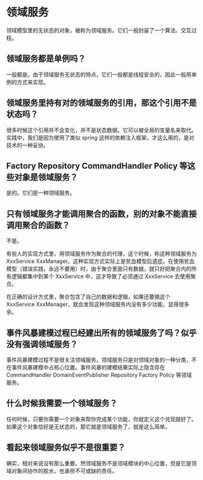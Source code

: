 # 领域服务

领域模型里的无状态的对象，被称为领域服务。它们一般封装了一个算法、交互过程。

## 领域服务都是单例吗？

一般都是。由于领域服务无状态的特点，它们一般都是线程安全的，因此一般用单例的方式来实现。

## 领域服务里持有对的领域服务的引用，那这个引用不是状态吗？

很多时候这个引用并不会变化，并不是状态数据。它可以被全局的变量名来取代。实践中，我们是因为使用了类似 spring 这样的依赖注入框架，才这么用的，是对技术的一种妥协。

## Factory Repository CommandHandler Policy 等这些对象是领域服务？

是的。它们是一种领域服务。

## 只有领域服务才能调用聚合的函数，别的对象不能直接调用聚合的函数？

不是。

有些人的实现方式里，用领域服务作为聚合的代理，这个时候，称这种领域服务为 XxxService XxxManager。这种实现方式实际上是贫血模型后遗症。在使用贫血模型（错误实践，永远不要用）时，由于聚合里面只有数据，就只好把聚合内的所有逻辑都集中到某个 XxxService 中，这才导致了必须通过 XxxService 去使用聚合。

在正确的设计方式里，聚合包含了自己的数据和逻辑，如果还要搞这个 XxxService XxxManager，就会发现这种领域服务内没有多少功能，显得很多余。

## 事件风暴建模过程已经建出所有的领域服务了吗？似乎没有强调领域服务？

事件风暴建模过程不是很关注领域服务。领域服务只是对领域对象的一种分类，不在事件风暴建模中占核心位置。事件风暴的建模结果实际上隐含存在 CommandHandler DomainEventPublisher Repository Factory Policy 等领域服务。

## 什么时候我需要一个领域服务？

任何时候，只要你需要一个对象来帮你完成某个功能，你就定义这个兑现就好了。如果这个对象恰好是无状态的，那它就是领域服务了，就是这么简单。

## 看起来领域服务似乎不是很重要？

确实，相对来说没有那么重要。然领域服务不是领域模块的中心位置，但是它是领域对象间协作的胶水，也承担不可或缺的责任。
